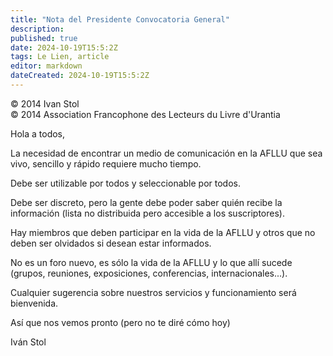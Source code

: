 ```yaml
---
title: "Nota del Presidente Convocatoria General"
description: 
published: true
date: 2024-10-19T15:5:2Z
tags: Le Lien, article
editor: markdown
dateCreated: 2024-10-19T15:5:2Z
---
```


<p class="v-card tema v-sheet--gris claro aclarar-3 px-2">© 2014 Ivan Stol<br>© 2014 Association Francophone des Lecteurs du Livre d'Urantia</p>


Hola a todos,

La necesidad de encontrar un medio de comunicación en la AFLLU que sea vivo, sencillo y rápido requiere mucho tiempo.

Debe ser utilizable por todos y seleccionable por todos.

Debe ser discreto, pero la gente debe poder saber quién recibe la información (lista no distribuida pero accesible a los suscriptores).

Hay miembros que deben participar en la vida de la AFLLU y otros que no deben ser olvidados si desean estar informados.

No es un foro nuevo, es sólo la vida de la AFLLU y lo que allí sucede (grupos, reuniones, exposiciones, conferencias, internacionales...).

Cualquier sugerencia sobre nuestros servicios y funcionamiento será bienvenida.

Así que nos vemos pronto (pero no te diré cómo hoy)

Iván Stol

